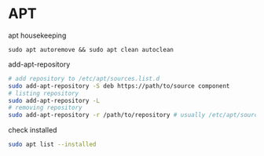 # APT

apt housekeeping
```shell
sudo apt autoremove && sudo apt clean autoclean
```

add-apt-repository
```bash
# add repository to /etc/apt/sources.list.d
sudo add-apt-repository -S deb https://path/to/source component
# listing repository
sudo add-apt-repository -L
# removing repository
sudo add-apt-repository -r /path/to/repository # usually /etc/apt/sources.list.d
```

check installed
```bash
sudo apt list --installed
```
